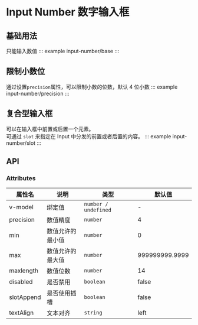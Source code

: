 <!--
 * @Description: 数字输入框使用文档
 * @Date: 2024-06-27 16:45:45
 * @LastEditTime: 2024-07-03 09:08:38
-->

# Input Number 数字输入框

## 基础用法

只能输入数值
::: example
input-number/base
:::

## 限制小数位

通过设置`precision`属性，可以限制小数的位数，默认 4 位小数
::: example
input-number/precision
:::

## 复合型输入框

可以在输入框中前置或后置一个元素。  
可通过 `slot` 来指定在 Input 中分发的前置或者后置的内容。
::: example
input-number/slot
:::

## API

### Attributes

<div class="doc-table column4">

| 属性名     | 说明             | 类型                 | 默认值         |
| ---------- | ---------------- | -------------------- | -------------- |
| v-model    | 绑定值           | `number / undefined	` | -              |
| precision  | 数值精度         | `number`             | 4              |
| min        | 数值允许的最小值 | `number`             | 0              |
| max        | 数值允许的最大值 | `number`             | 999999999.9999 |
| maxlength  | 数值位数         | `number`             | 14             |
| disabled   | 是否禁用         | `boolean`            | false          |
| slotAppend | 是否使用插槽     | `boolean`            | false          |
| textAlign  | 文本对齐         | `string`             | left           |

</div>
